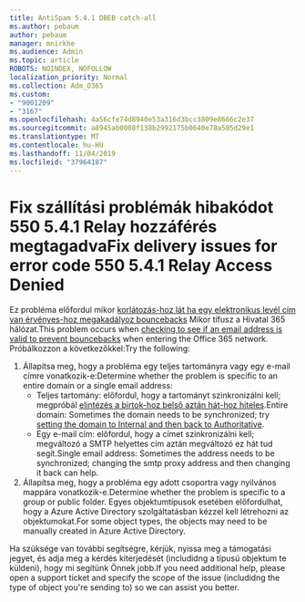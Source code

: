 ```yaml
---
title: AntiSpam 5.4.1 DBEB catch-all
ms.author: pebaum
author: pebaum
manager: mnirkhe
ms.audience: Admin
ms.topic: article
ROBOTS: NOINDEX, NOFOLLOW
localization_priority: Normal
ms.collection: Adm_O365
ms.custom:
- "9001209"
- "3167"
ms.openlocfilehash: 4a56cfe74d8940e53a316d3bcc3809e8666c2e37
ms.sourcegitcommit: a8945ab0008f138b2992175b0640e78a505d29e1
ms.translationtype: MT
ms.contentlocale: hu-HU
ms.lasthandoff: 11/04/2019
ms.locfileid: "37964187"
---
```

# <a name="fix-delivery-issues-for-error-code-550-541-relay-access-denied"></a><span data-ttu-id="65441-102">Fix szállítási problémák hibakódot 550 5.4.1 Relay hozzáférés megtagadva</span><span class="sxs-lookup"><span data-stu-id="65441-102">Fix delivery issues for error code 550 5.4.1 Relay Access Denied</span></span>

<span data-ttu-id="65441-103">Ez probléma előfordul mikor [korlátozás-hoz lát ha egy elektronikus levél cím van érvényes-hoz megakadályoz bouncebacks](https://docs.microsoft.com/exchange/mail-flow-best-practices/use-directory-based-edge-blocking) Mikor tífusz a Hivatal 365 hálózat.</span><span class="sxs-lookup"><span data-stu-id="65441-103">This problem occurs when [checking to see if an email address is valid to prevent bouncebacks](https://docs.microsoft.com/exchange/mail-flow-best-practices/use-directory-based-edge-blocking) when entering the Office 365 network.</span></span> <span data-ttu-id="65441-104">Próbálkozzon a következőkkel:</span><span class="sxs-lookup"><span data-stu-id="65441-104">Try the following:</span></span>

1. <span data-ttu-id="65441-105">Állapítsa meg, hogy a probléma egy teljes tartományra vagy egy e-mail címre vonatkozik-e:</span><span class="sxs-lookup"><span data-stu-id="65441-105">Determine whether the problem is specific to an entire domain or a single email address:</span></span>
    - <span data-ttu-id="65441-106">Teljes tartomány: előfordul, hogy a tartományt szinkronizálni kell; megpróbál [elintézés a birtok-hoz belső aztán hát-hoz hiteles](https://docs.microsoft.com/exchange/mail-flow-best-practices/manage-accepted-domains/manage-accepted-domains).</span><span class="sxs-lookup"><span data-stu-id="65441-106">Entire domain: Sometimes the domain needs to be synchronized; try [setting the domain to Internal and then back to Authoritative](https://docs.microsoft.com/exchange/mail-flow-best-practices/manage-accepted-domains/manage-accepted-domains).</span></span>
     - <span data-ttu-id="65441-107">Egy e-mail cím: előfordul, hogy a címet szinkronizálni kell; megváltozó a SMTP helyettes cím aztán megváltozó ez hát tud segít.</span><span class="sxs-lookup"><span data-stu-id="65441-107">Single email address: Sometimes the address needs to be synchronized; changing the smtp proxy address and then changing it back can help.</span></span>
2. <span data-ttu-id="65441-108">Állapítsa meg, hogy a probléma egy adott csoportra vagy nyilvános mappára vonatkozik-e.</span><span class="sxs-lookup"><span data-stu-id="65441-108">Determine whether the problem is specific to a group or public folder.</span></span> <span data-ttu-id="65441-109">Egyes objektumtípusok esetében előfordulhat, hogy a Azure Active Directory szolgáltatásban kézzel kell létrehozni az objektumokat.</span><span class="sxs-lookup"><span data-stu-id="65441-109">For some object types, the objects may need to be manually created in Azure Active Directory.</span></span>

<span data-ttu-id="65441-110">Ha szüksége van további segítségre, kérjük, nyissa meg a támogatási jegyet, és adja meg a kérdés kiterjedését (includidng a típusú objektum te küldeni), hogy mi segítünk Önnek jobb.</span><span class="sxs-lookup"><span data-stu-id="65441-110">If you need additional help, please open a support ticket and specify the scope of the issue (includidng the type of object you're sending to) so we can assist you better.</span></span>